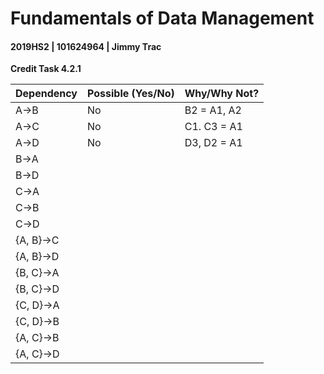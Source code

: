 # Fundamentals of Data Management

#### 2019HS2 |  101624964 | Jimmy Trac 

**Credit Task 4.2.1**

| Dependency | Possible (Yes/No) | Why/Why Not? |
| ---------- | ----------------- | ------------ |
| A→B        | No                | B2 = A1, A2  |
| A→C        | No                | C1. C3 = A1  |
| A→D        | No                | D3, D2 = A1  |
| B→A        |                   |              |
| B→D        |                   |              |
| C→A        |                   |              |
| C→B        |                   |              |
| C→D        |                   |              |
| {A, B}→C   |                   |              |
| {A, B}→D   |                   |              |
| {B, C}→A   |                   |              |
| {B, C}→D   |                   |              |
| {C, D}→A   |                   |              |
| {C, D}→B   |                   |              |
| {A, C}→B   |                   |              |
| {A, C}→D   |                   |              |



